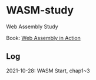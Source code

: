 # WASM-study
Web Assembly Study

Book: [Web Assembly in Action](https://www.amazon.com/WebAssembly-Action-Gerard-Gallant/dp/1617295744)


## Log
2021-10-28: WASM Start, chap1~3
